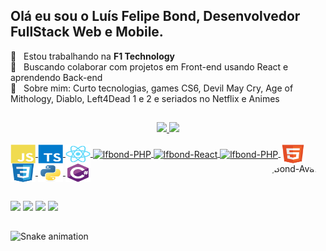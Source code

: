 ## Olá eu sou o Luís Felipe Bond, Desenvolvedor FullStack Web e Mobile.


 :rocket:  &nbsp; Estou trabalhando na **F1 Technology**
 <br/> :purple_heart: &nbsp; Buscando colaborar com projetos em Front-end usando React e aprendendo Back-end
 <br/> 💬  &nbsp; Sobre mim: Curto tecnologias, games CS6, Devil May Cry, Age of Mithology, Diablo, Left4Dead 1 e 2 e seriados no Netflix e Animes

##

<div align="center">
  <a href="https://github.com/lfbond">
  <img height="150em" src="https://github-readme-stats.vercel.app/api?username=lfbond&show_icons=true&theme=blue-green&include_all_commits=true&count_private=true"/>
  <img height="150em" src="https://github-readme-stats.vercel.app/api/top-langs/?username=lfbond&layout=compact&langs_count=7&theme=blue-green"/>
</div>
 
<div style="display: inline_block"><br>
  <img align="center" alt="lfbond-Js" height="30" width="40" src="https://raw.githubusercontent.com/devicons/devicon/master/icons/javascript/javascript-plain.svg">
  <img align="center" alt="lfbond-Ts" height="30" width="40" src="https://raw.githubusercontent.com/devicons/devicon/master/icons/typescript/typescript-plain.svg">
  <img align="center" alt="lfbond-React" height="30" width="40" src="https://raw.githubusercontent.com/devicons/devicon/master/icons/react/react-original.svg">
  <img align="center" alt="lfbond-PHP" height="40" width="50" src="https://cdn.jsdelivr.net/gh/devicons/devicon/icons/php/php-original.svg" />
  <img align="center" alt="lfbond-React" height="30" width="40" src="https://cdn.jsdelivr.net/gh/devicons/devicon/icons/nodejs/nodejs-original.svg" />
  <img align="center" alt="lfbond-PHP" height="40" width="50" src="https://cdn.jsdelivr.net/gh/devicons/devicon/icons/mysql/mysql-original-wordmark.svg" />
  <img align="center" alt="lfbond-HTML" height="30" width="40" src="https://raw.githubusercontent.com/devicons/devicon/master/icons/html5/html5-original.svg">
  <img align="center" alt="lfbond-CSS" height="30" width="40" src="https://raw.githubusercontent.com/devicons/devicon/master/icons/css3/css3-original.svg">
  <img align="center" alt="lfbond-Python" height="30" width="40" src="https://raw.githubusercontent.com/devicons/devicon/master/icons/python/python-original.svg">
  <img align="center" alt="lfbond-Csharp" height="30" width="40" src="https://raw.githubusercontent.com/devicons/devicon/master/icons/csharp/csharp-original.svg">
 
 <img align="right" alt="Bond-Avatar" height="200" style="border-radius:100px;" src="https://user-images.githubusercontent.com/69223872/139492232-32d7ab04-8c21-4c10-9937-65e8e046ee0b.png?width=700&height=700">

 
  ##
 
<div style="display: inline_block">   
  <a href="https://instagram.com/luis_felipe_bond" target="_blank"><img src="https://img.shields.io/badge/-Instagram-%23E4405F?style=for-the-badge&logo=instagram&logoColor=white" target="_blank"></a>
  <a href="https://www.facebook.com/luisfelipe.bond/" target="_blank"><img src="https://img.shields.io/badge/Facebook-1877F2?style=for-the-badge&logo=facebook&logoColor=white" target="_blank"></a>
  <a href = "mailto:luisfelipe.bond@gmail.com"><img src="https://img.shields.io/badge/-Gmail-%23333?style=for-the-badge&logo=gmail&logoColor=white" target="_blank"></a>
  <a href="https://www.linkedin.com/in/luís-felipe-de-souza-bond-366bb213a/" target="_blank"><img src="https://img.shields.io/badge/-LinkedIn-%230077B5?style=for-the-badge&logo=linkedin&logoColor=white" target="_blank"></a> 
 
  ## 
  ![Snake animation](https://github.com/lfbond/lfbond/blob/output/github-contribution-grid-snake.svg)
 
</div>
